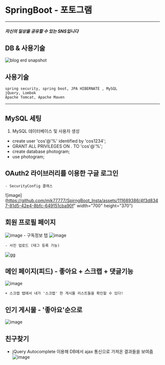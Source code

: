 # SpringBoot - 포토그램
------------------------------------------------------------
##### 자신의 일상을 공유할 수 있는 SNS입니다


## DB & 사용기술
![blog erd snapshot](https://github.com/mjk77777/SpirngBoot_Insta/assets/111689386/a8a49906-c1b8-4bde-aa5f-480b9dcd5b82)


사용기술
---
    spring security, spring boot, JPA HIBERNATE , MySQL
    jQuery, Lombok
    Apache Tomcat, Apache Maven
---
## MySQL 세팅

1. MySQL 데이터베이스 및 사용자 생성

- create user 'cos'@'%' identified by 'cos1234';
- GRANT ALL PRIVILEGES ON *.* TO 'cos'@'%';
- create database photogram;
- use photogram;



## OAuth2 라이브러리를 이용한 구글 로그인
    - SecurityConfig 클래스
  ![image](https://github.com/mjk77777/SpirngBoot_Insta/assets/111689386/4f3d8347-81d5-42e4-8bfc-649151cba90f" width="700" height="370")


## 회원 프로필 페이지
![image](https://github.com/mjk77777/SpirngBoot_Insta/assets/111689386/fefd26da-cad6-4d26-ae85-3327798739d2)
    - 구독정보 탭
    ![image](https://github.com/mjk77777/SpirngBoot_Insta/assets/111689386/b21eb80c-5983-4339-b91e-0ade92c7c56b)

    - 사진 업로드 (태그 등록 가능)
   ![gg](https://github.com/mjk77777/SpirngBoot_Insta/assets/111689386/c6d875d1-0809-4d43-aa03-a29a7594fc7d) 




## 메인 페이지(피드) - 좋아요 + 스크랩 + 댓글기능
![image](https://github.com/mjk77777/SpirngBoot_Insta/assets/111689386/61b3c703-6b85-4c33-be49-f9e8ad996222)

    + 스크랩 탭에서 내가 '스크랩' 한 게시물 리스트들을 확인할 수 있다!


## 인기 게시물 - '좋아요'순으로
![image](https://github.com/mjk77777/SpirngBoot_Insta/assets/111689386/ed4c9959-1d1a-4ea0-b427-4a97a6dd57f6)


## 친구찾기 
  - jQuery Autocomplete 이용해 DB에서 ajax 통신으로 가져온 결과들을 보여줌
![image](https://github.com/mjk77777/SpirngBoot_Insta/assets/111689386/8e0244aa-043b-4581-ada2-351328546aa7)



